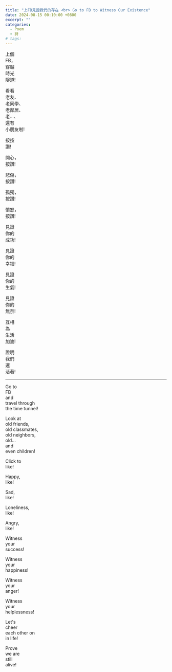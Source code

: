 ```yaml
---
title: "上FB見證我們的存在 <br> Go to FB to Witness Our Existence"
date: 2024-08-15 00:10:00 +0800
excerpt: ""
categories:
  - Poem
  - 詩
# tags:
---
```


上個  
FB，  
穿越  
時光  
隧道!

看看  
老友、  
老同學、  
老鄰居、  
老...、  
還有  
小朋友啦!

按按  
讚! 

開心，  
按讚!

悲傷，  
按讚!

孤獨，  
按讚!

憤怒，  
按讚!

見證  
你的  
成功!

見證  
你的  
幸福!

見證  
你的  
生氣!

見證  
你的  
無奈!

互相  
為  
生活  
加油!

證明  
我們  
還  
活著!

---

Go to  
FB  
and  
travel through  
the time tunnel!

Look at  
old friends,  
old classmates,  
old neighbors,  
old...  
and  
even children!

Click to  
like!

Happy,  
like!

Sad,  
like!

Loneliness,  
like!

Angry,  
like!

Witness  
your  
success!

Witness  
your  
happiness!

Witness  
your  
anger!

Witness  
your  
helplessness!

Let's  
cheer  
each other on  
in life!

Prove  
we are  
still  
alive!
